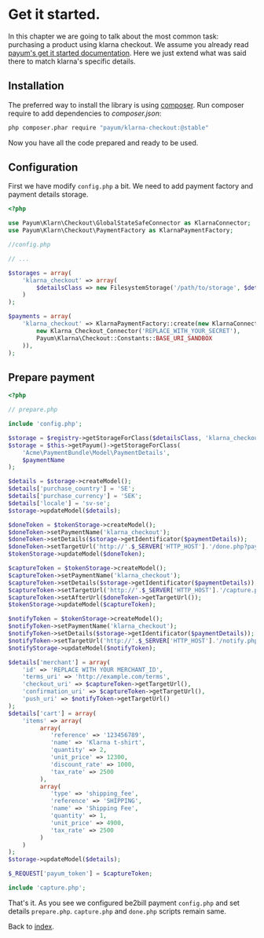 # Get it started.

In this chapter we are going to talk about the most common task: purchasing a product using klarna checkout.
We assume you already read [payum's get it started documentation](https://github.com/Payum/Payum/blob/master/docs/get-it-started.md).
Here we just extend what was said there to match klarna's specific details.

## Installation

The preferred way to install the library is using [composer](http://getcomposer.org/).
Run composer require to add dependencies to _composer.json_:

```bash
php composer.phar require "payum/klarna-checkout:@stable"
```

Now you have all the code prepared and ready to be used.

## Configuration

First we have modify `config.php` a bit.
We need to add payment factory and payment details storage.

```php
<?php

use Payum\Klarn\Checkout\GlobalStateSafeConnector as KlarnaConnector;
use Payum\Klarn\Checkout\PaymentFactory as KlarnaPaymentFactory;

//config.php

// ...

$storages = array(
    'klarna_checkout' => array(
        $detailsClass => new FilesystemStorage('/path/to/storage', $detailsClass)
    )
);

$payments = array(
    'klarna_checkout' => KlarnaPaymentFactory::create(new KlarnaConnector(
        new Klarna_Checkout_Connector('REPLACE_WITH_YOUR_SECRET'),
        Payum\Klarna\Checkout::Constants::BASE_URI_SANDBOX
    )),
);
```

## Prepare payment

```php
<?php

// prepare.php

include 'config.php';

$storage = $registry->getStorageForClass($detailsClass, 'klarna_checkout');
$storage = $this->getPayum()->getStorageForClass(
    'Acme\PaymentBundle\Model\PaymentDetails',
    $paymentName
);

$details = $storage->createModel();
$details['purchase_country'] = 'SE';
$details['purchase_currency'] = 'SEK';
$details['locale'] = 'sv-se';
$storage->updateModel($details);

$doneToken = $tokenStorage->createModel();
$doneToken->setPaymentName('klarna_checkout');
$doneToken->setDetails($storage->getIdentificator($paymentDetails));
$doneToken->setTargetUrl('http://'.$_SERVER['HTTP_HOST'].'/done.php?payum_token='.$doneToken->getHash());
$tokenStorage->updateModel($doneToken);

$captureToken = $tokenStorage->createModel();
$captureToken->setPaymentName('klarna_checkout');
$captureToken->setDetails($storage->getIdentificator($paymentDetails));
$captureToken->setTargetUrl('http://'.$_SERVER['HTTP_HOST'].'/capture.php?payum_token='.$captureToken->getHash());
$captureToken->setAfterUrl($doneToken->getTargetUrl());
$tokenStorage->updateModel($captureToken);

$notifyToken = $tokenStorage->createModel();
$notifyToken->setPaymentName('klarna_checkout');
$notifyToken->setDetails($storage->getIdentificator($paymentDetails));
$notifyToken->setTargetUrl('http://'.$_SERVER['HTTP_HOST'].'/notify.php?payum_token='.$notifyToken->getHash());
$notifyStorage->updateModel($notifyToken);

$details['merchant'] = array(
    'id' => 'REPLACE WITH YOUR MERCHANT_ID',
    'terms_uri' => 'http://example.com/terms',
    'checkout_uri' => $captureToken->getTargetUrl(),
    'confirmation_uri' => $captureToken->getTargetUrl(),
    'push_uri' => $notifyToken->getTargetUrl()
);
$details['cart'] = array(
    'items' => array(
         array(
            'reference' => '123456789',
            'name' => 'Klarna t-shirt',
            'quantity' => 2,
            'unit_price' => 12300,
            'discount_rate' => 1000,
            'tax_rate' => 2500
         ),
         array(
            'type' => 'shipping_fee',
            'reference' => 'SHIPPING',
            'name' => 'Shipping Fee',
            'quantity' => 1,
            'unit_price' => 4900,
            'tax_rate' => 2500
         )
    )
);
$storage->updateModel($details);

$_REQUEST['payum_token'] = $captureToken;

include 'capture.php';
```

That's it. As you see we configured be2bill payment `config.php` and set details `prepare.php`.
`capture.php` and `done.php` scripts remain same.

Back to [index](index.md).